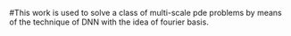 #This work is used to solve a class of multi-scale pde problems by means of the technique of DNN with the idea of fourier basis.
